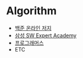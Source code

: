 # Algorithm

- [백준 온라인 저지](https://www.acmicpc.net/)
- [삼성 SW Expert Academy](https://swexpertacademy.com/main/main.do)
- [프로그래머스](https://programmers.co.kr/)
- ETC
